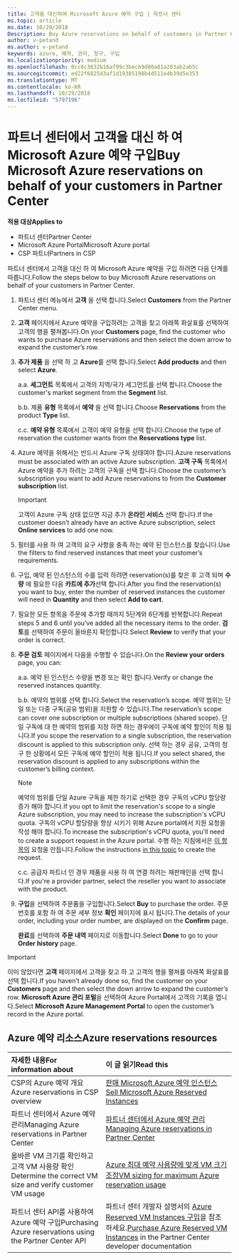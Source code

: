 ```yaml
---
title: 고객을 대신하여 Microsoft Azure 예약 구입 | 파트너 센터
ms.topic: article
ms.date: 10/29/2018
Description: Buy Azure reservations on behalf of customers in Partner Center.
author: v-petand
ms.author: v-petand
keywords: azure, 예약, 관리, 청구, 구입
ms.localizationpriority: medium
ms.openlocfilehash: 0cc6c3632b16af99c3becb9d00a81a283ab2ab5c
ms.sourcegitcommit: ed22f6825d3af1d19385198b4d511e4b39d5e353
ms.translationtype: MT
ms.contentlocale: ko-KR
ms.lasthandoff: 10/29/2018
ms.locfileid: "5797196"
---
```

# <a name="buy-microsoft-azure-reservations-on-behalf-of-your-customers-in-partner-center"></a><span data-ttu-id="8d8b1-103">파트너 센터에서 고객을 대신 하 여 Microsoft Azure 예약 구입</span><span class="sxs-lookup"><span data-stu-id="8d8b1-103">Buy Microsoft Azure reservations on behalf of your customers in Partner Center</span></span> 

**<span data-ttu-id="8d8b1-104">적용 대상</span><span class="sxs-lookup"><span data-stu-id="8d8b1-104">Applies to</span></span>**

-  <span data-ttu-id="8d8b1-105">파트너 센터</span><span class="sxs-lookup"><span data-stu-id="8d8b1-105">Partner Center</span></span>
-  <span data-ttu-id="8d8b1-106">Microsoft Azure Portal</span><span class="sxs-lookup"><span data-stu-id="8d8b1-106">Microsoft Azure portal</span></span>
-  <span data-ttu-id="8d8b1-107">CSP 파트너</span><span class="sxs-lookup"><span data-stu-id="8d8b1-107">Partners in CSP</span></span>

<span data-ttu-id="8d8b1-108">파트너 센터에서 고객을 대신 하 여 Microsoft Azure 예약을 구입 하려면 다음 단계를 따릅니다.</span><span class="sxs-lookup"><span data-stu-id="8d8b1-108">Follow the steps below to buy Microsoft Azure reservations on behalf of your customers in Partner Center.</span></span>

1. <span data-ttu-id="8d8b1-109">파트너 센터 메뉴에서 **고객** 을 선택 합니다.</span><span class="sxs-lookup"><span data-stu-id="8d8b1-109">Select **Customers** from the Partner Center menu.</span></span>  

2. <span data-ttu-id="8d8b1-110">**고객** 페이지에서 Azure 예약을 구입하려는 고객을 찾고 아래쪽 화살표를 선택하여 고객의 행을 펼쳐봅니다.</span><span class="sxs-lookup"><span data-stu-id="8d8b1-110">On your **Customers** page, find the customer who wants to purchase Azure reservations and then select the down arrow to expand the customer’s row.</span></span>  

3. <span data-ttu-id="8d8b1-111">**추가 제품** 을 선택 하 고 **Azure**를 선택 합니다.</span><span class="sxs-lookup"><span data-stu-id="8d8b1-111">Select **Add products** and then select **Azure**.</span></span> 

    <span data-ttu-id="8d8b1-112">a.</span><span class="sxs-lookup"><span data-stu-id="8d8b1-112">a.</span></span> <span data-ttu-id="8d8b1-113">**세그먼트** 목록에서 고객의 지역/국가 세그먼트를 선택 합니다.</span><span class="sxs-lookup"><span data-stu-id="8d8b1-113">Choose the customer's market segment from the **Segment** list.</span></span>

    <span data-ttu-id="8d8b1-114">b.</span><span class="sxs-lookup"><span data-stu-id="8d8b1-114">b.</span></span> <span data-ttu-id="8d8b1-115">제품 **유형** 목록에서 **예약** 을 선택 합니다.</span><span class="sxs-lookup"><span data-stu-id="8d8b1-115">Choose **Reservations** from the product **Type** list.</span></span>

    <span data-ttu-id="8d8b1-116">c.</span><span class="sxs-lookup"><span data-stu-id="8d8b1-116">c.</span></span> <span data-ttu-id="8d8b1-117">**예약 유형** 목록에서 고객이 예약 유형을 선택 합니다.</span><span class="sxs-lookup"><span data-stu-id="8d8b1-117">Choose the type of reservation the customer wants from the **Reservations type** list.</span></span>

4. <span data-ttu-id="8d8b1-118">Azure 예약을 위해서는 반드시 Azure 구독 상태여야 합니다.</span><span class="sxs-lookup"><span data-stu-id="8d8b1-118">Azure reservations must be associated with an active Azure subscription.</span></span> <span data-ttu-id="8d8b1-119">**고객 구독** 목록에서 Azure 예약을 추가 하려는 고객의 구독을 선택 합니다.</span><span class="sxs-lookup"><span data-stu-id="8d8b1-119">Choose the customer’s subscription you want to add Azure reservations to from the **Customer subscription** list.</span></span> 

    >[!IMPORTANT] 
    ><span data-ttu-id="8d8b1-120">고객이 Azure 구독 상태 없으면 지금 추가 **온라인 서비스** 선택 합니다.</span><span class="sxs-lookup"><span data-stu-id="8d8b1-120">If the customer doesn’t already have an active Azure subscription, select **Online services** to add one now.</span></span> 

5. <span data-ttu-id="8d8b1-121">필터를 사용 하 여 고객의 요구 사항을 충족 하는 예약 된 인스턴스를 찾습니다.</span><span class="sxs-lookup"><span data-stu-id="8d8b1-121">Use the filters to find reserved instances that meet your customer’s requirements.</span></span>  

6. <span data-ttu-id="8d8b1-122">구입, 예약 된 인스턴스의 수를 입력 하려면 reservation(s)를 찾은 후 고객 되며 **수량** 에 필요한 다음 **카트에 추가**선택 합니다.</span><span class="sxs-lookup"><span data-stu-id="8d8b1-122">After you find the reservation(s) you want to buy, enter the number of reserved instances the customer will need in **Quantity** and then select **Add to cart**.</span></span>  

7. <span data-ttu-id="8d8b1-123">필요한 모든 항목을 주문에 추가할 때까지 5단계와 6단계를 반복합니다.</span><span class="sxs-lookup"><span data-stu-id="8d8b1-123">Repeat steps 5 and 6 until you’ve added all the necessary items to the order.</span></span> <span data-ttu-id="8d8b1-124">**검토**를 선택하여 주문이 올바른지 확인합니다.</span><span class="sxs-lookup"><span data-stu-id="8d8b1-124">Select **Review** to verify that your order is correct.</span></span>  

8. <span data-ttu-id="8d8b1-125">**주문 검토** 페이지에서 다음을 수행할 수 있습니다.</span><span class="sxs-lookup"><span data-stu-id="8d8b1-125">On the **Review your orders** page, you can:</span></span> 

    <span data-ttu-id="8d8b1-126">a.</span><span class="sxs-lookup"><span data-stu-id="8d8b1-126">a.</span></span> <span data-ttu-id="8d8b1-127">예약 된 인스턴스 수량을 변경 또는 확인 합니다.</span><span class="sxs-lookup"><span data-stu-id="8d8b1-127">Verify or change the reserved instances quantity.</span></span>

    <span data-ttu-id="8d8b1-128">b.</span><span class="sxs-lookup"><span data-stu-id="8d8b1-128">b.</span></span> <span data-ttu-id="8d8b1-129">예약의 범위를 선택 합니다.</span><span class="sxs-lookup"><span data-stu-id="8d8b1-129">Select the reservation’s scope.</span></span> <span data-ttu-id="8d8b1-130">예약 범위는 단일 또는 다중 구독(공유 범위)을 지원할 수 있습니다.</span><span class="sxs-lookup"><span data-stu-id="8d8b1-130">The reservation’s scope can cover one subscription or multiple subscriptions (shared scope).</span></span> <span data-ttu-id="8d8b1-131">단일 구독에 대 한 예약의 범위를 지정 하면 하는 경우에이 구독에 예약 할인이 적용 됩니다.</span><span class="sxs-lookup"><span data-stu-id="8d8b1-131">If you scope the reservation to a single subscription, the reservation discount is applied to this subscription only.</span></span> <span data-ttu-id="8d8b1-132">선택 하는 경우 공유, 고객의 청구 한 상황에서 모든 구독에 예약 할인이 적용 됩니다.</span><span class="sxs-lookup"><span data-stu-id="8d8b1-132">If you select shared, the reservation discount is applied to any subscriptions within the customer’s billing context.</span></span> 

     >[!NOTE]
    ><span data-ttu-id="8d8b1-133">예약의 범위를 단일 Azure 구독을 제한 하기로 선택한 경우 구독의 vCPU 할당량 증가 해야 합니다.</span><span class="sxs-lookup"><span data-stu-id="8d8b1-133">If you opt to limit the reservation's scope to a single Azure subscription, you may need to increase the subscription's vCPU quota.</span></span> <span data-ttu-id="8d8b1-134">구독의 vCPU 할당량을 향상 시키기 위해 Azure portal에서 지원 요청을 작성 해야 합니다.</span><span class="sxs-lookup"><span data-stu-id="8d8b1-134">To increase the subscription's vCPU quota, you'll need to create a support request in the Azure portal.</span></span> <span data-ttu-id="8d8b1-135">수행 하는 지침에서은 [이 항목의](https://docs.microsoft.com/azure/azure-supportability/resource-manager-core-quotas-request) 요청을 만듭니다.</span><span class="sxs-lookup"><span data-stu-id="8d8b1-135">Follow the instructions [in this topic](https://docs.microsoft.com/azure/azure-supportability/resource-manager-core-quotas-request) to create the request.</span></span>    

    <span data-ttu-id="8d8b1-136">c.</span><span class="sxs-lookup"><span data-stu-id="8d8b1-136">c.</span></span> <span data-ttu-id="8d8b1-137">공급자 파트너 인 경우 제품을 사용 하 여 연결 하려는 재판매인을 선택 합니다.</span><span class="sxs-lookup"><span data-stu-id="8d8b1-137">If you're a provider partner, select the reseller you want to associate with the product.</span></span>

9. <span data-ttu-id="8d8b1-138">**구입**을 선택하여 주문품을 구입합니다.</span><span class="sxs-lookup"><span data-stu-id="8d8b1-138">Select **Buy** to purchase the order.</span></span> <span data-ttu-id="8d8b1-139">주문 번호를 포함 하 여 주문 세부 정보 **확인** 페이지에 표시 됩니다.</span><span class="sxs-lookup"><span data-stu-id="8d8b1-139">The details of your order, including your order number, are displayed on the **Confirm** page.</span></span>    
     
     <span data-ttu-id="8d8b1-140">**완료**를 선택하여 **주문 내역** 페이지로 이동합니다.</span><span class="sxs-lookup"><span data-stu-id="8d8b1-140">Select **Done** to go to your **Order history** page.</span></span> 

>[!IMPORTANT]
><span data-ttu-id="8d8b1-141">이미 않았다면 **고객** 페이지에서 고객을 찾고 하 고 고객의 행을 펼쳐를 아래쪽 화살표를 선택 합니다.</span><span class="sxs-lookup"><span data-stu-id="8d8b1-141">If you haven’t already done so, find the customer on your **Customers** page and then select the down arrow to expand the customer’s row.</span></span> <span data-ttu-id="8d8b1-142">**Microsoft Azure 관리 포털**을 선택하여 Azure Portal에서 고객의 기록을 엽니다.</span><span class="sxs-lookup"><span data-stu-id="8d8b1-142">Select **Microsoft Azure Management Portal** to open the customer’s record in the Azure portal.</span></span>

## <a name="azure-reservations-resources"></a><span data-ttu-id="8d8b1-143">Azure 예약 리소스</span><span class="sxs-lookup"><span data-stu-id="8d8b1-143">Azure reservations resources</span></span>
|**<span data-ttu-id="8d8b1-144">자세한 내용</span><span class="sxs-lookup"><span data-stu-id="8d8b1-144">For information about</span></span>**   |**<span data-ttu-id="8d8b1-145">이 글 읽기</span><span class="sxs-lookup"><span data-stu-id="8d8b1-145">Read this</span></span>**    |
|:-----------------------------|:-----------------|
|<span data-ttu-id="8d8b1-146">CSP의 Azure 예약 개요</span><span class="sxs-lookup"><span data-stu-id="8d8b1-146">Azure reservations in CSP overview</span></span>  | [<span data-ttu-id="8d8b1-147">판매 Microsoft Azure 예약 인스턴스</span><span class="sxs-lookup"><span data-stu-id="8d8b1-147">Sell Microsoft Azure Reserved Instances</span></span>](azure-reservations.md) |
|<span data-ttu-id="8d8b1-148">파트너 센터에서 Azure 예약 관리</span><span class="sxs-lookup"><span data-stu-id="8d8b1-148">Managing Azure reservations in Partner Center</span></span> | [<span data-ttu-id="8d8b1-149">파트너 센터에서 Azure 예약 관리</span><span class="sxs-lookup"><span data-stu-id="8d8b1-149">Managing Azure reservations in Partner Center</span></span>](azure-reservations-manage.md)
|<span data-ttu-id="8d8b1-150">올바른 VM 크기를 확인하고 고객 VM 사용량 확인</span><span class="sxs-lookup"><span data-stu-id="8d8b1-150">Determine the correct VM size and verify customer VM usage</span></span>   |[<span data-ttu-id="8d8b1-151">Azure 최대 예약 사용량에 맞게 VM 크기 조정</span><span class="sxs-lookup"><span data-stu-id="8d8b1-151">VM sizing for maximum Azure reservation usage</span></span>](azure-usage.md)   |
|<span data-ttu-id="8d8b1-152">파트너 센터 API를 사용하여 Azure 예약 구입</span><span class="sxs-lookup"><span data-stu-id="8d8b1-152">Purchasing Azure reservations using the Partner Center API</span></span> | <span data-ttu-id="8d8b1-153">파트너 센터 개발자 설명서의 [Azure Reserved VM Instances 구입](https://docs.microsoft.com/partner-center/develop/purchase-azure-reservations)을 참조하세요.</span><span class="sxs-lookup"><span data-stu-id="8d8b1-153">[Purchase Azure Reserved VM Instances](https://docs.microsoft.com/partner-center/develop/purchase-azure-reservations) in the Partner Center developer documentation</span></span>

 


 
